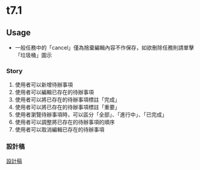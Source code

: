 # t7.1

## Usage
* 一般任務中的「cancel」僅為捨棄編輯內容不作保存，如欲刪除任務則請單擊「垃圾桶」圖示

### Story

1. 使用者可以新增待辦事項
2. 使用者可以編輯已存在的待辦事項
3. 使用者可以將已存在的待辦事項標註「完成」
4. 使用者可以將已存在的待辦事項標註「重要」
5. 使用者瀏覽待辦事項時，可以區分「全部」、「進行中」、「已完成」
6. 使用者可以調整將已存在的待辦事項的順序
7. 使用者可以取消編輯已存在的待辦事項

### 設計稿

[設計稿](https://hexschool.github.io/THE_F2E_Design/todolist/)
